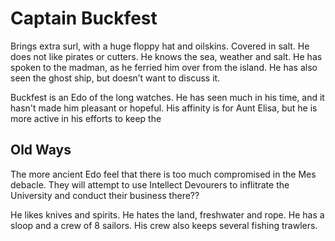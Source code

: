 # Captain Buckfest  

Brings extra surl, with a huge floppy hat and oilskins. Covered in salt. He does not like pirates or cutters. He knows the sea, weather and salt. He has spoken to the madman, as he ferried him over from the island. He has also seen the ghost ship, but doesn’t want to discuss it.

Buckfest is an Edo of the long watches. He has seen much in his time, and it hasn't made him pleasant or hopeful. His affinity is for Aunt Elisa, but he is more active in his efforts to keep the 

## Old Ways

The more ancient Edo feel that there is too much compromised in the Mes debacle. They will attempt to use Intellect Devourers to inflitrate the University and conduct their business there??


He likes knives and spirits. He hates the land, freshwater and rope. He has a sloop and a crew of 8 sailors. His crew also keeps several fishing trawlers. 